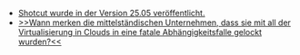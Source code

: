 * [Shotcut wurde in der Version 25.05 veröffentlicht.](https://www.phoronix.com/news/Shotcut-25.05-Video-Editor)
* [>>Wann merken die mittelständischen Unternehmen, dass sie mit all der Virtualisierung in Clouds in eine fatale Abhängigkeitsfalle gelockt wurden?<<](https://www.borncity.com/blog/2025/05/12/parallels-umfrage-63-prozent-der-mittelstaendischen-unternehmen-suchen-nach-einer-neuen-vdi-oder-daas-loesung/)
